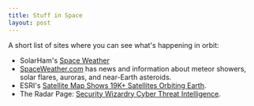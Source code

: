 ```yaml
---
title: Stuff in Space
layout: post
---
```

A short list of sites where you can see what's happening in orbit:

* SolarHam's [Space Weather](https://www.solarham.net/)
* [SpaceWeather.com](https://spaceweather.com/) has news and information about meteor showers, solar flares, auroras, and near-Earth asteroids.
* ESRI's [Satellite Map Shows 19K+ Satellites Orbiting Earth](https://geoxc-apps2.bd.esri.com/Visualization/sat2/index.html#).
* The Radar Page: [Security Wizardry Cyber Threat Intelligence](https://radar.securitywizardry.com/).